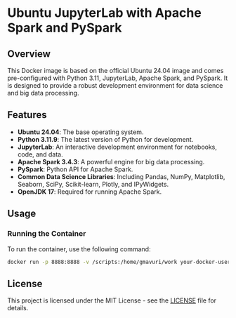 # Ubuntu JupyterLab with Apache Spark and PySpark

## Overview

This Docker image is based on the official Ubuntu 24.04 image and comes pre-configured with Python 3.11, JupyterLab, Apache Spark, and PySpark. It is designed to provide a robust development environment for data science and big data processing.

## Features

- **Ubuntu 24.04**: The base operating system.
- **Python 3.11.9**: The latest version of Python for development.
- **JupyterLab**: An interactive development environment for notebooks, code, and data.
- **Apache Spark 3.4.3**: A powerful engine for big data processing.
- **PySpark**: Python API for Apache Spark.
- **Common Data Science Libraries**: Including Pandas, NumPy, Matplotlib, Seaborn, SciPy, Scikit-learn, Plotly, and IPyWidgets.
- **OpenJDK 17**: Required for running Apache Spark.

## Usage

### Running the Container

To run the container, use the following command:

```sh
docker run -p 8888:8888 -v /scripts:/home/gmavuri/work your-docker-username/jupyter-pyspark-image
```

## License

This project is licensed under the MIT License - see the [LICENSE](LICENSE) file for details.
